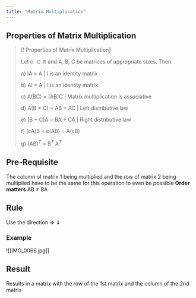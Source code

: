 ```yaml
---
title: "Matrix Multiplication"
---
```


## Properties of Matrix Multiplication

> [! Properties of Matrix Multiplication]
> 
> Let c $\in \mathbb{R}$ and A, B, C be matrices of appropriate sizes. Then:
> 
> a) IA = A | I is an identity matrix
> 
>b) AI = A | I is an identity matrix
> 
>c) A(BC) = (AB)C | Matrix multiplication is associative
>
>d) A(B + C) = AB + AC | Left distributive law
>
>e) (B + C)A = BA + CA | Right distributive law
>
>f) (cA)B = c(AB) = A(cB)
>
>g) (AB)$^T$ = B$^T$ A$^T$


## Pre-Requisite

The column of matrix 1 being multiplied and the row of matrix 2 being multiplied have to be the same for this operation to even be possible
**Order matters**
AB $\neq$ BA

## Rule

Use the direction $\Rightarrow$ $\Downarrow$ 

### Example

![[IMG_0066.jpg]]

## Result
Results in a matrix with the row of the 1st matrix and the column of the 2nd matrix

